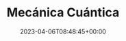 ---
title : "Mecánica Cuántica"
description: "Research"
lead: "Research"
date: 2023-04-06T08:48:45+00:00
lastmod: 2023-04-06T08:48:45+00:00
draft: false
images: []
weight: 20
---